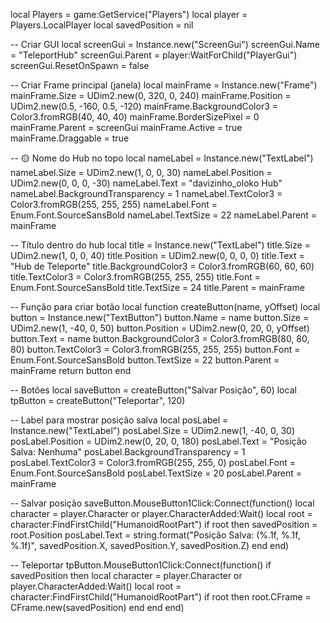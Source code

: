 local Players = game:GetService("Players")
local player = Players.LocalPlayer
local savedPosition = nil

-- Criar GUI
local screenGui = Instance.new("ScreenGui")
screenGui.Name = "TeleportHub"
screenGui.Parent = player:WaitForChild("PlayerGui")
screenGui.ResetOnSpawn = false

-- Criar Frame principal (janela)
local mainFrame = Instance.new("Frame")
mainFrame.Size = UDim2.new(0, 320, 0, 240)
mainFrame.Position = UDim2.new(0.5, -160, 0.5, -120)
mainFrame.BackgroundColor3 = Color3.fromRGB(40, 40, 40)
mainFrame.BorderSizePixel = 0
mainFrame.Parent = screenGui
mainFrame.Active = true
mainFrame.Draggable = true

-- 🟡 Nome do Hub no topo
local nameLabel = Instance.new("TextLabel")
nameLabel.Size = UDim2.new(1, 0, 0, 30)
nameLabel.Position = UDim2.new(0, 0, 0, -30)
nameLabel.Text = "davizinho_oloko Hub"
nameLabel.BackgroundTransparency = 1
nameLabel.TextColor3 = Color3.fromRGB(255, 255, 255)
nameLabel.Font = Enum.Font.SourceSansBold
nameLabel.TextSize = 22
nameLabel.Parent = mainFrame

-- Título dentro do hub
local title = Instance.new("TextLabel")
title.Size = UDim2.new(1, 0, 0, 40)
title.Position = UDim2.new(0, 0, 0, 0)
title.Text = "Hub de Teleporte"
title.BackgroundColor3 = Color3.fromRGB(60, 60, 60)
title.TextColor3 = Color3.fromRGB(255, 255, 255)
title.Font = Enum.Font.SourceSansBold
title.TextSize = 24
title.Parent = mainFrame

-- Função para criar botão
local function createButton(name, yOffset)
    local button = Instance.new("TextButton")
    button.Name = name
    button.Size = UDim2.new(1, -40, 0, 50)
    button.Position = UDim2.new(0, 20, 0, yOffset)
    button.Text = name
    button.BackgroundColor3 = Color3.fromRGB(80, 80, 80)
    button.TextColor3 = Color3.fromRGB(255, 255, 255)
    button.Font = Enum.Font.SourceSansBold
    button.TextSize = 22
    button.Parent = mainFrame
    return button
end

-- Botões
local saveButton = createButton("Salvar Posição", 60)
local tpButton = createButton("Teleportar", 120)

-- Label para mostrar posição salva
local posLabel = Instance.new("TextLabel")
posLabel.Size = UDim2.new(1, -40, 0, 30)
posLabel.Position = UDim2.new(0, 20, 0, 180)
posLabel.Text = "Posição Salva: Nenhuma"
posLabel.BackgroundTransparency = 1
posLabel.TextColor3 = Color3.fromRGB(255, 255, 0)
posLabel.Font = Enum.Font.SourceSansBold
posLabel.TextSize = 20
posLabel.Parent = mainFrame

-- Salvar posição
saveButton.MouseButton1Click:Connect(function()
    local character = player.Character or player.CharacterAdded:Wait()
    local root = character:FindFirstChild("HumanoidRootPart")
    if root then
        savedPosition = root.Position
        posLabel.Text = string.format("Posição Salva: (%.1f, %.1f, %.1f)", savedPosition.X, savedPosition.Y, savedPosition.Z)
    end
end)

-- Teleportar
tpButton.MouseButton1Click:Connect(function()
    if savedPosition then
        local character = player.Character or player.CharacterAdded:Wait()
        local root = character:FindFirstChild("HumanoidRootPart")
        if root then
            root.CFrame = CFrame.new(savedPosition)
        end
    end
end)

